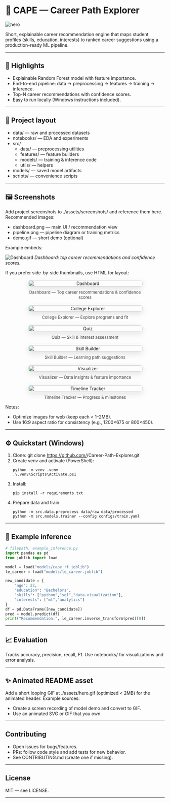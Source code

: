 # 🤖 CAPE — Career Path Explorer

![hero](./assets/hero.gif)

Short, explainable career recommendation engine that maps student profiles (skills, education, interests) to ranked career suggestions using a production-ready ML pipeline.

---

## 🚀 Highlights
- Explainable Random Forest model with feature importance.
- End-to-end pipeline: data → preprocessing → features → training → inference.
- Top-N career recommendations with confidence scores.
- Easy to run locally (Windows instructions included).

---

## 📁 Project layout
- data/ — raw and processed datasets
- notebooks/ — EDA and experiments
- src/
  - data/ — preprocessing utilities
  - features/ — feature builders
  - models/ — training & inference code
  - utils/ — helpers
- models/ — saved model artifacts
- scripts/ — convenience scripts

---

## 🖼️ Screenshots
Add project screenshots to ./assets/screenshots/ and reference them here. Recommended images:
- dashboard.png — main UI / recommendation view
- pipeline.png — pipeline diagram or training metrics
- demo.gif — short demo (optional)

Example embeds:

![Dashboard](./screenshots/Dashboard.png)
*Dashboard: top career recommendations and confidence scores.*

If you prefer side-by-side thumbnails, use HTML for layout:

<div style="display:flex;flex-wrap:wrap;gap:16px;justify-content:center;align-items:flex-start;">
  <figure style="margin:0;text-align:center;width:360px;">
    <a href="./screenshots/Dashboard.png" style="display:block;text-decoration:none;color:inherit;">
      <img src="./screenshots/Dashboard.png" alt="Dashboard" style="width:100%;height:auto;border-radius:8px;border:1px solid #e6e6e6;box-shadow:0 6px 18px rgba(0,0,0,0.10);" />
    </a>
    <figcaption style="font-size:13px;color:#444;margin-top:8px;">Dashboard — Top career recommendations & confidence scores</figcaption>
  </figure>

  <figure style="margin:0;text-align:center;width:360px;">
    <a href="./screenshots/CollegeExplorer.png" style="display:block;text-decoration:none;color:inherit;">
      <img src="./screenshots/CollegeExplorer.png" alt="College Explorer" style="width:100%;height:auto;border-radius:8px;border:1px solid #e6e6e6;box-shadow:0 6px 18px rgba(0,0,0,0.10);" />
    </a>
    <figcaption style="font-size:13px;color:#444;margin-top:8px;">College Explorer — Explore programs and fit</figcaption>
  </figure>

  <figure style="margin:0;text-align:center;width:360px;">
    <a href="./screenshots/Quiz.png" style="display:block;text-decoration:none;color:inherit;">
      <img src="./screenshots/Quiz.png" alt="Quiz" style="width:100%;height:auto;border-radius:8px;border:1px solid #e6e6e6;box-shadow:0 6px 18px rgba(0,0,0,0.10);" />
    </a>
    <figcaption style="font-size:13px;color:#444;margin-top:8px;">Quiz — Skill & interest assessment</figcaption>
  </figure>

  <figure style="margin:0;text-align:center;width:360px;">
    <a href="./screenshots/SkillBuilder.png" style="display:block;text-decoration:none;color:inherit;">
      <img src="./screenshots/SkillBuilder.png" alt="Skill Builder" style="width:100%;height:auto;border-radius:8px;border:1px solid #e6e6e6;box-shadow:0 6px 18px rgba(0,0,0,0.10);" />
    </a>
    <figcaption style="font-size:13px;color:#444;margin-top:8px;">Skill Builder — Learning path suggestions</figcaption>
  </figure>

  <figure style="margin:0;text-align:center;width:360px;">
    <a href="./screenshots/Visualizer.png" style="display:block;text-decoration:none;color:inherit;">
      <img src="./screenshots/Visualizer.png" alt="Visualizer" style="width:100%;height:auto;border-radius:8px;border:1px solid #e6e6e6;box-shadow:0 6px 18px rgba(0,0,0,0.10);" />
    </a>
    <figcaption style="font-size:13px;color:#444;margin-top:8px;">Visualizer — Data insights & feature importance</figcaption>
  </figure>

  <figure style="margin:0;text-align:center;width:360px;">
    <a href="./screenshots/TimelineTracker.png" style="display:block;text-decoration:none;color:inherit;">
      <img src="./screenshots/TimelineTracker.png" alt="Timeline Tracker" style="width:100%;height:auto;border-radius:8px;border:1px solid #e6e6e6;box-shadow:0 6px 18px rgba(0,0,0,0.10);" />
    </a>
    <figcaption style="font-size:13px;color:#444;margin-top:8px;">Timeline Tracker — Progress & milestones</figcaption>
  </figure>
</div>

Notes:
- Optimize images for web (keep each < 1–2MB).
- Use 16:9 aspect ratio for consistency (e.g., 1200×675 or 800×450).

---

## ⚙️ Quickstart (Windows)
1. Clone:
   git clone https://github.com/<your-org>/Career-Path-Explorer.git
2. Create venv and activate (PowerShell):
   ```
   python -m venv .venv
   .\.venv\Scripts\Activate.ps1
   ```
3. Install:
   ```
   pip install -r requirements.txt
   ```
4. Prepare data and train:
   ```
   python -m src.data.preprocess data/raw data/processed
   python -m src.models.trainer --config configs/train.yaml
   ```

---

## 🔬 Example inference
```python
# filepath: example_inference.py
import pandas as pd
from joblib import load

model = load("models/cape_rf.joblib")
le_career = load("models/le_career.joblib")

new_candidate = {
    "age": 22,
    "education": "Bachelors",
    "skills": ["python","sql","data-visualization"],
    "interests": ["ml","analytics"]
}
df = pd.DataFrame([new_candidate])
pred = model.predict(df)
print("Recommendation:", le_career.inverse_transform(pred)[0])
```

---

## 📈 Evaluation
Tracks accuracy, precision, recall, F1. Use notebooks/ for visualizations and error analysis.

---

## ✨ Animated README asset
Add a short looping GIF at ./assets/hero.gif (optimized < 2MB) for the animated header. Example sources:
- Create a screen recording of model demo and convert to GIF.
- Use an animated SVG or GIF that you own.

---

## Contributing
- Open issues for bugs/features.
- PRs: follow code style and add tests for new behavior.
- See CONTRIBUTING.md (create one if missing).

---

## License
MIT — see LICENSE.

---
